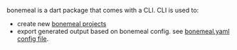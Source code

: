 bonemeal is a dart package that comes with a CLI.
CLI is used to:
  - create new [bonemeal projects]()
  - export generated output based on bonemeal config. see [bonemeal.yaml config file]().